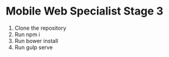 # Mobile Web Specialist Stage 3
1. Clone the repository
2. Run npm i
3. Run bower install
4. Run gulp serve
